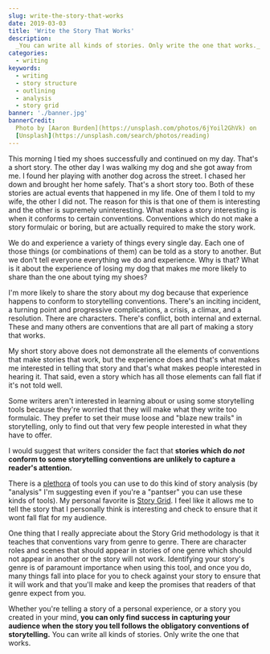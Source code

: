 ```yaml
---
slug: write-the-story-that-works
date: 2019-03-03
title: 'Write the Story That Works'
description:
  _You can write all kinds of stories. Only write the one that works._
categories:
  - writing
keywords:
  - writing
  - story structure
  - outlining
  - analysis
  - story grid
banner: './banner.jpg'
bannerCredit:
  Photo by [Aaron Burden](https://unsplash.com/photos/6jYoil2GhVk) on
  [Unsplash](https://unsplash.com/search/photos/reading)
---
```


This morning I tied my shoes successfully and continued on my day. That's a
short story. The other day I was walking my dog and she got away from me. I
found her playing with another dog across the street. I chased her down and
brought her home safely. That's a short story too. Both of these stories are
actual events that happened in my life. One of them I told to my wife, the other
I did not. The reason for this is that one of them is interesting and the other
is supremely uninteresting. What makes a story interesting is when it conforms
to certain conventions. Conventions which do not make a story formulaic or
boring, but are actually required to make the story work.

We do and experience a variety of things every single day. Each one of those
things (or combinations of them) can be told as a story to another. But we don't
tell everyone everything we do and experience. Why is that? What is it about the
experience of losing my dog that makes me more likely to share than the one
about tying my shoes?

I'm more likely to share the story about my dog because that experience happens
to conform to storytelling conventions. There's an inciting incident, a turning
point and progressive complications, a crisis, a climax, and a resolution. There
are characters. There's conflict, both internal and external. These and many
others are conventions that are all part of making a story that works.

My short story above does not demonstrate all the elements of conventions that
make stories that work, but the experience does and that's what makes me
interested in telling that story and that's what makes people interested in
hearing it. That said, even a story which has all those elements can fall flat
if it's not told well.

Some writers aren't interested in learning about or using some storytelling
tools because they're worried that they will make what they write too formulaic.
They prefer to set their muse loose and "blaze new trails" in storytelling, only
to find out that very few people interested in what they have to offer.

I would suggest that writers consider the fact that **stories which do _not_
conform to some storytelling conventions are unlikely to capture a reader's
attention.**

There is a [plethora](https://youtu.be/zWld721Wk-Q) of tools you can use to do
this kind of story analysis (by "analysis" I'm suggesting even if you're a
"pantser" you can use these kinds of tools). My personal favorite is
[Story Grid](https://storygrid.com). I feel like it allows me to tell the story
that I personally think is interesting and check to ensure that it wont fall
flat for my audience.

One thing that I really appreciate about the Story Grid methodology is that it
teaches that conventions vary from genre to genre. There are character roles and
scenes that should appear in stories of one genre which should not appear in
another or the story will not work. Identifying your story's genre is of
paramount importance when using this tool, and once you do, many things fall
into place for you to check against your story to ensure that it will work and
that you'll make and keep the promises that readers of that genre expect from
you.

Whether you're telling a story of a personal experience, or a story you created
in your mind, **you can only find success in capturing your audience when the
story you tell follows the obligatory conventions of storytelling.** You can
write all kinds of stories. Only write the one that works.
